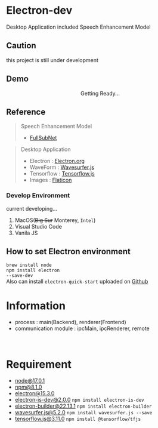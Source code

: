 # Electron-dev
Desktop Application included Speech Enhancement Model<br>

## Caution
this project is still under development

## Demo
<p align="center">
    Getting Ready...
    <!--<img src="./assets/images/demo_gif.gif" alt="demo video" width="320px">-->
</p>

## Reference
> Speech Enhancement Model<br>
> - <a href="https://arxiv.org/abs/2010.15508" target="_blank">FullSubNet</a><br> 

> Desktop Application<br>
> - Electron : <a href="https://www.electronjs.org/" target="_blank">Electron.org</a><br>
> - WaveForm : <a href="https://wavesurfer-js.org/" target="_blank">Wavesurfer.js</a>
> - Tensorflow : <a href="https://www.tensorflow.org/js/" target="_blank">Tensorflow.js</a>
> - Images : <a href="https://www.flaticon.com/" target="_blank">Flaticon</a>

### Develop Environment
current developing...

1. MacOS(~~Big Sur~~ Monterey, <code>Intel</code>)
2. Visual Studio Code
3. Vanila JS

## How to set Electron environment
<code>brew install node</code><br>
<code>npm install electron --save-dev</code><br>
Also can install <code>electron-quick-start</code> uploaded on <a href="https://github.com/electron/electron-quick-start" target="_blank">Github</a>

# Information
- process : main(Backend), renderer(Frontend)
- communication module : ipcMain, ipcRenderer, remote
<br>


# Requirement
- node@17.0.1
- npm@8.1.0
- electron@15.3.0
- electron-is-dev@2.0.0 <code>npm install electron-is-dev</code>
- electron-builder@22.13.1 <code>npm install electron-builder</code>
- wavesurfer.js@5.2.0 <code>npm install wavesurfer.js --save</code>
- tensorflow.js@3.11.0 <code>npm install @tensorflow/tfjs</code>